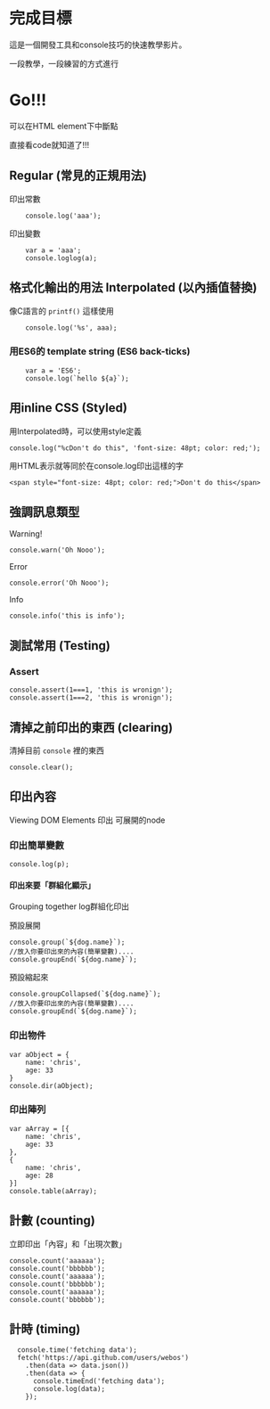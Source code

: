 # 完成目標

這是一個開發工具和console技巧的快速教學影片。

一段教學，一段練習的方式進行

# Go!!!

可以在HTML element下中斷點

直接看code就知道了!!!

## Regular (常見的正規用法)
印出常數
```
    console.log('aaa');
```
印出變數
```
    var a = 'aaa';
    console.loglog(a);
```

## 格式化輸出的用法 Interpolated (以內插值替換)

像C語言的 `printf()` 這樣使用

```
    console.log('%s', aaa);
```

### 用ES6的 template string (ES6 back-ticks)

```
    var a = 'ES6';
    console.log(`hello ${a}`);
```

## 用inline CSS (Styled)

用Interpolated時，可以使用style定義

```
console.log("%cDon't do this", 'font-size: 48pt; color: red;');
```

用HTML表示就等同於在console.log印出這樣的字

```
<span style="font-size: 48pt; color: red;">Don't do this</span>
```

## 強調訊息類型
Warning!
```
console.warn('Oh Nooo');
```
Error
```
console.error('Oh Nooo');
```
Info
```
console.info('this is info');
```

## 測試常用 (Testing)

### Assert

```
console.assert(1===1, 'this is wronign');
console.assert(1===2, 'this is wronign');
```
## 清掉之前印出的東西 (clearing)
清掉目前 `console` 裡的東西

`console.clear();`

## 印出內容
Viewing DOM Elements 印出 可展開的node

### 印出簡單變數
`console.log(p);`

#### 印出來要「群組化顯示」
Grouping together log群組化印出

預設展開
```
console.group(`${dog.name}`);
//放入你要印出來的內容(簡單變數)....
console.groupEnd(`${dog.name}`);
```
預設縮起來
```
console.groupCollapsed(`${dog.name}`);
//放入你要印出來的內容(簡單變數)....
console.groupEnd(`${dog.name}`);
```

### 印出物件

```
var aObject = {
    name: 'chris', 
    age: 33
}
console.dir(aObject);
```

### 印出陣列

```
var aArray = [{
    name: 'chris', 
    age: 33
},
{
    name: 'chris', 
    age: 28
}]
console.table(aArray);
```

## 計數 (counting)

立即印出「內容」和「出現次數」

```
console.count('aaaaaa');
console.count('bbbbbb');
console.count('aaaaaa');
console.count('bbbbbb');
console.count('aaaaaa');
console.count('bbbbbb');
```

## 計時 (timing)

```
  console.time('fetching data');
  fetch('https://api.github.com/users/webos')
    .then(data => data.json())
    .then(data => {
      console.timeEnd('fetching data');
      console.log(data);
    });
```
